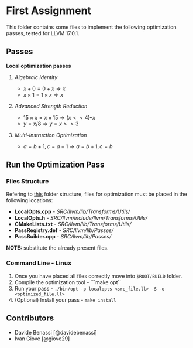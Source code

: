 # First Assignment

This folder contains some files to implement the following optimization passes, tested for LLVM 17.0.1.

## Passes

**Local optimization passes**
 
 1. *Algebraic Identity*
    - $x + 0 = 0 + x \Rightarrow x$
    - $x \times 1 = 1 \times x \Rightarrow x$

 2. *Advanced Strength Reduction*
    - $15 \times x = x \times 15 \Rightarrow (x << 4) – x$
    - $y = x / 8 ⇒ y = x >> 3$

 3. *Multi-Instruction Optimization*	
    - $a = b + 1, c = a − 1 ⇒ a = b + 1, c = b$

## Run the Optimization Pass

### Files Structure 
Refering to [this](https://github.com/davidebenassi/llvm17.0.6-Installation?tab=readme-ov-file#folder-structure) folder structure, files for optimization must be placed in the following locations:
- **LocalOpts.cpp** 	- _SRC/llvm/lib/Transforms/Utils/_
- **LocalOpts.h** 	- _SRC/llvm/include/llvm/Transforms/Utils/_
- **CMakeLists.txt** 	- _SRC/llvm/lib/Transforms/Utils/_
- **PassRegistry.def** 	- _SRC/llvm/lib/Passes/_
- **PassBuilder.cpp** 	- _SRC/llvm/lib/Passes/_

**NOTE:** substitute the already present files.
### Command Line - Linux
1. Once you have placed all files correctly move into ```$ROOT/BUILD``` folder.
2. Compile the optimization tool - ```make opt``
3. Run your pass - ```./bin/opt -p localopts <src_file.ll> -S -o <optimized_file.ll>```
4. (Optional) Install your pass - ```make install```
## Contributors
 - Davide Benassi [@davidebenassi]
 - Ivan Giove [@giove29]
